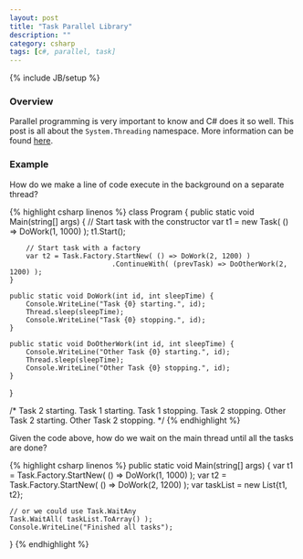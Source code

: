 ```yaml
---
layout: post
title: "Task Parallel Library"
description: ""
category: csharp 
tags: [c#, parallel, task]
---
```

{% include JB/setup %}

<!-- Overview -->
<h3>Overview</h3>

Parallel programming is very important to know and C# does it so well. This post is all about the `System.Threading` namespace. More information can be found [here](https://msdn.microsoft.com/en-us/library/system.threading.tasks.task%28v=vs.110%29.aspx).

<!-- Example -->
<h3>Example</h3>

How do we make a line of code execute in the background on a separate thread?

{% highlight csharp linenos %}
class Program {
    public static void Main(string[] args) {
        // Start task with the constructor
        var t1 = new Task( () => DoWork(1, 1000) );
        t1.Start();

        // Start task with a factory
        var t2 = Task.Factory.StartNew( () => DoWork(2, 1200) )
                             .ContinueWith( (prevTask) => DoOtherWork(2, 1200) );
    }

    public static void DoWork(int id, int sleepTime) {
        Console.WriteLine("Task {0} starting.", id);
        Thread.sleep(sleepTime);
        Console.WriteLine("Task {0} stopping.", id);
    }

    public static void DoOtherWork(int id, int sleepTime) {
        Console.WriteLine("Other Task {0} starting.", id);
        Thread.sleep(sleepTime);
        Console.WriteLine("Other Task {0} stopping.", id);
    }
}

/*
Task 2 starting.
Task 1 starting.
Task 1 stopping.
Task 2 stopping.
Other Task 2 starting.
Other Task 2 stopping.
 */
{% endhighlight %}

Given the code above, how do we wait on the main thread until all the tasks are done?

{% highlight csharp linenos %}
public static void Main(string[] args) {
    var t1 = Task.Factory.StartNew( () => DoWork(1, 1000) );
    var t2 = Task.Factory.StartNew( () => DoWork(2, 1200) );
    var taskList = new List<Task>{t1, t2};

    // or we could use Task.WaitAny
    Task.WaitAll( taskList.ToArray() );
    Console.WriteLine("Finished all tasks");
}
{% endhighlight %}

